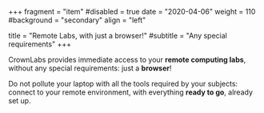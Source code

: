 +++
fragment = "item"
#disabled = true
date = "2020-04-06"
weight = 110
#background = "secondary"
align = "left"

title = "Remote Labs, with just a browser!"
#subtitle = "Any special requirements"
+++

CrownLabs provides immediate access to your **remote computing labs**, without any special requirements: just a **browser**!

Do not pollute your laptop with all the tools required by your subjects: connect to your remote environment, with everything **ready to go**, already set up.
